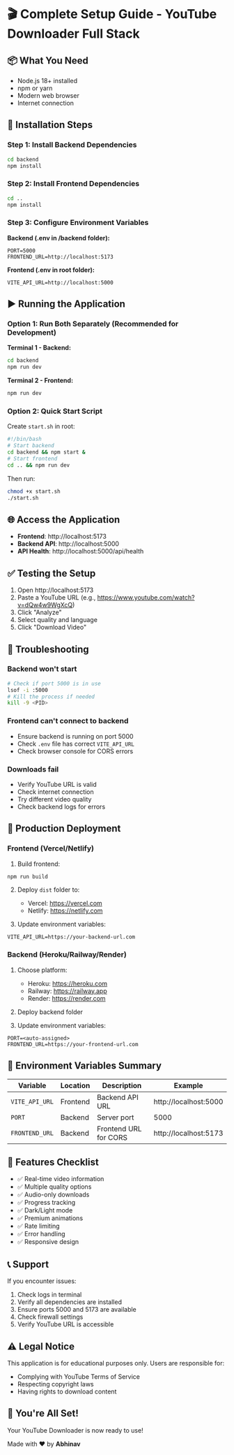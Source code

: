 # 🎬 Complete Setup Guide - YouTube Downloader Full Stack

## 📦 What You Need

- Node.js 18+ installed
- npm or yarn
- Modern web browser
- Internet connection

## 🚀 Installation Steps

### Step 1: Install Backend Dependencies

```bash
cd backend
npm install
```

### Step 2: Install Frontend Dependencies

```bash
cd ..
npm install
```

### Step 3: Configure Environment Variables

**Backend (.env in /backend folder):**
```env
PORT=5000
FRONTEND_URL=http://localhost:5173
```

**Frontend (.env in root folder):**
```env
VITE_API_URL=http://localhost:5000
```

## ▶️ Running the Application

### Option 1: Run Both Separately (Recommended for Development)

**Terminal 1 - Backend:**
```bash
cd backend
npm run dev
```

**Terminal 2 - Frontend:**
```bash
npm run dev
```

### Option 2: Quick Start Script

Create `start.sh` in root:
```bash
#!/bin/bash
# Start backend
cd backend && npm start &
# Start frontend
cd .. && npm run dev
```

Then run:
```bash
chmod +x start.sh
./start.sh
```

## 🌐 Access the Application

- **Frontend**: http://localhost:5173
- **Backend API**: http://localhost:5000
- **API Health**: http://localhost:5000/api/health

## ✅ Testing the Setup

1. Open http://localhost:5173
2. Paste a YouTube URL (e.g., https://www.youtube.com/watch?v=dQw4w9WgXcQ)
3. Click "Analyze"
4. Select quality and language
5. Click "Download Video"

## 🔧 Troubleshooting

### Backend won't start
```bash
# Check if port 5000 is in use
lsof -i :5000
# Kill the process if needed
kill -9 <PID>
```

### Frontend can't connect to backend
- Ensure backend is running on port 5000
- Check `.env` file has correct `VITE_API_URL`
- Check browser console for CORS errors

### Downloads fail
- Verify YouTube URL is valid
- Check internet connection
- Try different video quality
- Check backend logs for errors

## 🚀 Production Deployment

### Frontend (Vercel/Netlify)

1. Build frontend:
```bash
npm run build
```

2. Deploy `dist` folder to:
   - Vercel: https://vercel.com
   - Netlify: https://netlify.com

3. Update environment variables:
```env
VITE_API_URL=https://your-backend-url.com
```

### Backend (Heroku/Railway/Render)

1. Choose platform:
   - Heroku: https://heroku.com
   - Railway: https://railway.app
   - Render: https://render.com

2. Deploy backend folder

3. Update environment variables:
```env
PORT=<auto-assigned>
FRONTEND_URL=https://your-frontend-url.com
```

## 📝 Environment Variables Summary

| Variable | Location | Description | Example |
|----------|----------|-------------|---------|
| `VITE_API_URL` | Frontend | Backend API URL | http://localhost:5000 |
| `PORT` | Backend | Server port | 5000 |
| `FRONTEND_URL` | Backend | Frontend URL for CORS | http://localhost:5173 |

## 🎯 Features Checklist

- ✅ Real-time video information
- ✅ Multiple quality options
- ✅ Audio-only downloads
- ✅ Progress tracking
- ✅ Dark/Light mode
- ✅ Premium animations
- ✅ Rate limiting
- ✅ Error handling
- ✅ Responsive design

## 📞 Support

If you encounter issues:
1. Check logs in terminal
2. Verify all dependencies are installed
3. Ensure ports 5000 and 5173 are available
4. Check firewall settings
5. Verify YouTube URL is accessible

## ⚠️ Legal Notice

This application is for educational purposes only. Users are responsible for:
- Complying with YouTube Terms of Service
- Respecting copyright laws
- Having rights to download content

## 🎉 You're All Set!

Your YouTube Downloader is now ready to use!

Made with ❤️ by **Abhinav**